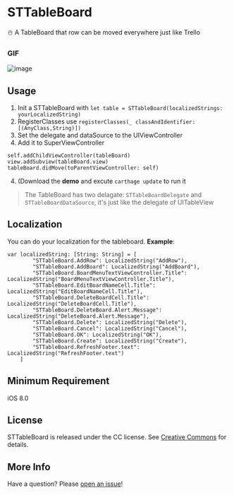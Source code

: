 # STTableBoard
☃️ A TableBoard that row can be moved everywhere just like Trello

### GIF
![image](https://raw.githubusercontent.com/StormXX/STTableBoard/master/GIF/STTableBoard)

## Usage
1. Init a STTableBoard with `let table = STTableBoard(localizedStrings: yourLocalizedString)` 
2. RegisterClasses use `registerClasses(_ classAndIdentifier: [(AnyClass,String)])`
3. Set the delegate and dataSource to the UIViewController
3. Add it to SuperViewController 

```
self.addChildViewController(tableBoard)
view.addSubview(tableBoard.view)
tableBoard.didMove(toParentViewController: self)
```

4. (Download the **demo** and excute `carthage update` to run it

>  The TableBoard has two delagate: `STTableBoardDelegate` and `STTableBoardDataSource`, it's just like the delegate of UITableView

## Localization
You can do your localization for the tableboard.
**Example**: 

```
var localizedString: [String: String] = [
        "STTableBoard.AddRow": LocalizedString("AddRow"),
        "STTableBoard.AddBoard": LocalizedString("AddBoard"),
        "STTableBoard.BoardMenuTextViewController.Title": LocalizedString("BoardMenuTextViewController.Title"),
        "STTableBoard.EditBoardNameCell.Title": LocalizedString("EditBoardNameCell.Title"),
        "STTableBoard.DeleteBoardCell.Title": LocalizedString("DeleteBoardCell.Title"),
        "STTableBoard.DeleteBoard.Alert.Message": LocalizedString("DeleteBoard.Alert.Message"),
        "STTableBoard.Delete": LocalizedString("Delete"),
        "STTableBoard.Cancel": LocalizedString("Cancel"),
        "STTableBoard.OK": LocalizedString("OK"),
        "STTableBoard.Create": LocalizedString("Create"),
        "STTableBoard.RefreshFooter.text": LocalizedString("RefreshFooter.text")
    ]
```

## Minimum Requirement
iOS 8.0 

## License
STTableBoard is released under the CC license. See [Creative Commons](https://github.com/StormXX/STTableBoard/blob/master/LICENSE) for details.


## More Info
Have a question? Please [open an issue](https://github.com/StormXX/STTableBoard/issues/new)!


